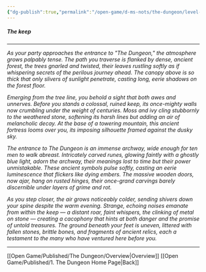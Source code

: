 ```yaml
---
{"dg-publish":true,"permalink":"/open-game/d-ms-nots/the-dungeon/level-1/1-entarance/"}
---
```


##### The keep
---
*As your party approaches the entrance to "The Dungeon," the atmosphere grows palpably tense. The path you traverse is flanked by dense, ancient forest, the trees gnarled and twisted, their leaves rustling softly as if whispering secrets of the perilous journey ahead. The canopy above is so thick that only slivers of sunlight penetrate, casting long, eerie shadows on the forest floor.*

*Emerging from the tree line, you behold a sight that both awes and unnerves. Before you stands a colossal, ruined keep, its once-mighty walls now crumbling under the weight of centuries. Moss and ivy cling stubbornly to the weathered stone, softening its harsh lines but adding an air of melancholic decay. At the base of a towering mountain, this ancient fortress looms over you, its imposing silhouette framed against the dusky sky.*

*The entrance to The Dungeon is an immense archway, wide enough for ten men to walk abreast. Intricately carved runes, glowing faintly with a ghostly blue light, adorn the archway, their meanings lost to time but their power unmistakable. These ancient symbols pulse softly, casting an eerie luminescence that flickers like dying embers. The massive wooden doors, now ajar, hang on rusted hinges, their once-grand carvings barely discernible under layers of grime and rot.*

*As you step closer, the air grows noticeably colder, sending shivers down your spine despite the warm evening. Strange, echoing noises emanate from within the keep — a distant roar, faint whispers, the clinking of metal on stone — creating a cacophony that hints at both danger and the promise of untold treasures. The ground beneath your feet is uneven, littered with fallen stones, brittle bones, and fragments of ancient relics, each a testament to the many who have ventured here before you.*

---

[[Open Game/Published/The Dungeon/Overview\|Overview]]
[[Open Game/Published/1. The Dungeon Home Page\|Back]]
